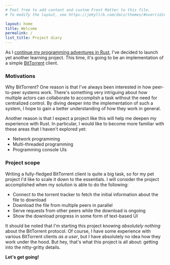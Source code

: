 ```yaml
---
# Feel free to add content and custom Front Matter to this file.
# To modify the layout, see https://jekyllrb.com/docs/themes/#overriding-theme-defaults

layout: home
title: Welcome 
permalink: /    
list_title: Project diary
---
```


As I [continue my programming adventures in Rust][first-rust-project], I've decided to launch yet another learning project. This time, it's going to be an implementation of a simple [BitTorrent][bit-torrent] client. 

### Motivations

Why BitTorrent? One reason is that I've always been interested in how peer-to-peer systems work. There's something very intriguing about how multiple actors can collaborate to accomplish a task without the need for centralized control. By diving deeper into the implementation of such a system, I hope to gain a better understanding of how they work in general. 

Another reason is that I expect a project like this will help me deepen my experience with Rust. In particular, I would like to become more familiar with these areas that I haven't explored yet: 

* Network programming
* Multi-threaded programming
* Programming console UIs

### Project scope 

Writing a fully-fledged BitTorrent client is quite a big task, so for my pet project I'd like to scale it down to the essentials. I will consider the project accomplished when my solution is able to do the following: 

* Connect to the torrent tracker to fetch the initial information about the file to download
* Download the file from multiple peers in parallel
* Serve requests from other peers while the download is ongoing
* Show the download progress in some form of text-based UI

It should be noted that I'm starting this project knowing _absolutely nothing_ about the BitTorrent protocol. Of course, I have some experience with various BitTorrent clients _as a user_, but I have absolutely no idea how they work under the hood. But hey, that's what this project is all about: getting into the nitty-gritty details. 

**Let's get going!**

[first-rust-project]: https://www.tindandelion.com/rust-text-compression/
[bit-torrent]: https://www.bittorrent.com/